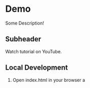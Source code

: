 # Demo

Some Description!

## Subheader

Watch tutorial on YouTube.

## Local Development

1. Open index.html in your browser
a
